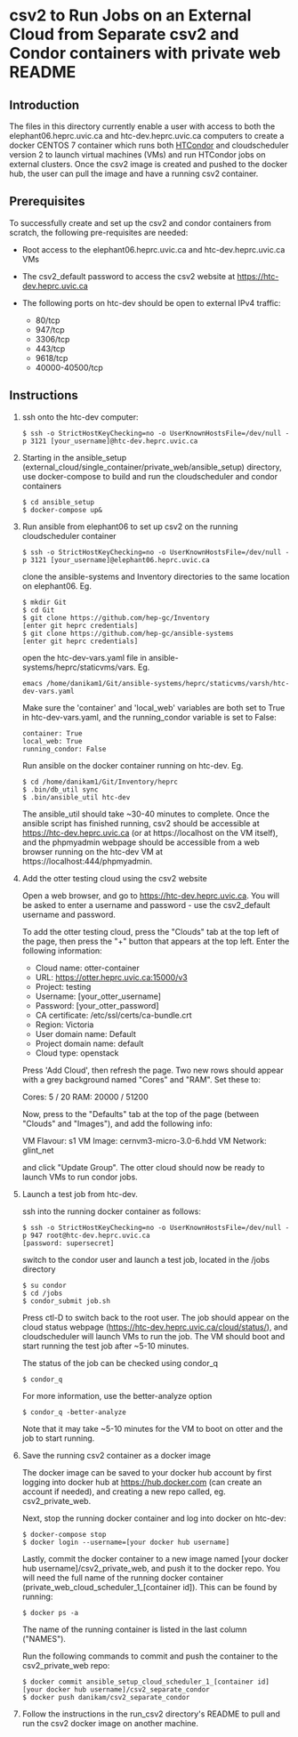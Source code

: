 # csv2 to Run Jobs on an External Cloud from Separate csv2 and Condor containers with private web README

## Introduction

The files in this directory currently enable a user with access to both the elephant06.heprc.uvic.ca and htc-dev.heprc.uvic.ca computers to create a docker CENTOS 7 container which runs both [HTCondor](https://research.cs.wisc.edu/htcondor/description.html) and cloudscheduler version 2 to launch virtual machines (VMs) and run HTCondor jobs on external clusters. Once the csv2 image is created and pushed to the docker hub, the user can pull the image and have a running csv2 container. 

## Prerequisites

To successfully create and set up the csv2 and condor containers from scratch, the following pre-requisites are needed:

* Root access to the elephant06.heprc.uvic.ca and htc-dev.heprc.uvic.ca VMs

* The csv2_default password to access the csv2 website at https://htc-dev.heprc.uvic.ca

* The following ports on htc-dev should be open to external IPv4 traffic:

    * 80/tcp
    * 947/tcp
    * 3306/tcp
    * 443/tcp
    * 9618/tcp
    * 40000-40500/tcp

## Instructions

1. ssh onto the htc-dev computer:

    ~~~~
    $ ssh -o StrictHostKeyChecking=no -o UserKnownHostsFile=/dev/null -p 3121 [your_username]@htc-dev.heprc.uvic.ca
    ~~~~

2. Starting in the ansible_setup (external_cloud/single_container/private_web/ansible_setup) directory, use docker-compose to build and run the cloudscheduler and condor containers

    ~~~~
    $ cd ansible_setup
    $ docker-compose up&
    ~~~~
    
3. Run ansible from elephant06 to set up csv2 on the running cloudscheduler container

    ~~~~
    $ ssh -o StrictHostKeyChecking=no -o UserKnownHostsFile=/dev/null -p 3121 [your_username]@elephant06.heprc.uvic.ca
    ~~~~

    clone the ansible-systems and Inventory directories to the same location on elephant06. Eg. 

    ~~~~
    $ mkdir Git
    $ cd Git
    $ git clone https://github.com/hep-gc/Inventory
    [enter git heprc credentials]
    $ git clone https://github.com/hep-gc/ansible-systems
    [enter git heprc credentials]
    ~~~~

    open the htc-dev-vars.yaml file in ansible-systems/heprc/staticvms/vars. Eg. 
    
    ~~~~
    emacs /home/danikam1/Git/ansible-systems/heprc/staticvms/varsh/htc-dev-vars.yaml
    ~~~~

    Make sure the 'container' and 'local_web' variables are both set to True in htc-dev-vars.yaml, and the running_condor variable is set to False:
    
    ~~~~
    container: True
    local_web: True
    running_condor: False
    ~~~~
    
    Run ansible on the docker container running on htc-dev. Eg.
    
    ~~~~
    $ cd /home/danikam1/Git/Inventory/heprc
    $ .bin/db_util sync
    $ .bin/ansible_util htc-dev
    ~~~~

    The ansible_util should take ~30-40 minutes to complete. Once the ansible script has finished running, csv2 should be accessible at https://htc-dev.heprc.uvic.ca (or at https://localhost on the VM itself), and the phpmyadmin webpage should be accessible from a web browser running on the htc-dev VM at https://localhost:444/phpmyadmin. 
    
4. Add the otter testing cloud using the csv2 website

    Open a web browser, and go to https://htc-dev.heprc.uvic.ca. You will be asked to enter a username and password - use the csv2_default username and password. 

    To add the otter testing cloud, press the "Clouds" tab at the top left of the page, then press the "+" button that appears at the top left. Enter the following information:

    * Cloud name: otter-container
    * URL: https://otter.heprc.uvic.ca:15000/v3
    * Project: testing
    * Username: [your_otter_username]
    * Password: [your_otter_password]
    * CA certificate: /etc/ssl/certs/ca-bundle.crt
    * Region: Victoria
    * User domain name: Default
    * Project domain name: default
    * Cloud type: openstack

    Press 'Add Cloud', then refresh the page. Two new rows should appear with a grey background named "Cores" and "RAM". Set these to:

    Cores: 5 / 20
    RAM: 20000 / 51200

    Now, press to the "Defaults" tab at the top of the page (between "Clouds" and "Images"), and add the following info:

    VM Flavour: s1
    VM Image: cernvm3-micro-3.0-6.hdd
    VM Network: glint_net

    and click "Update Group". The otter cloud should now be ready to launch VMs to run condor jobs.

5. Launch a test job from htc-dev.

    ssh into the running docker container as follows:

    ~~~~
    $ ssh -o StrictHostKeyChecking=no -o UserKnownHostsFile=/dev/null -p 947 root@htc-dev.heprc.uvic.ca
    [password: supersecret]
    ~~~~

    switch to the condor user and launch a test job, located in the /jobs directory

    ~~~~
    $ su condor
    $ cd /jobs
    $ condor_submit job.sh
    ~~~~

    Press ctl-D to switch back to the root user. The job should appear on the cloud status webpage (https://htc-dev.heprc.uvic.ca/cloud/status/), and cloudscheduler will launch VMs to run the job. The VM should boot and start running the test job after ~5-10 minutes. 

    The status of the job can be checked using condor_q

    ~~~~
    $ condor_q
    ~~~~

    For more information, use the better-analyze option

    ~~~~
    $ condor_q -better-analyze
    ~~~~

    Note that it may take ~5-10 minutes for the VM to boot on otter and the job to start running.
    
7. Save the running csv2 container as a docker image

    The docker image can be saved to your docker hub account by first logging into docker hub at https://hub.docker.com (can create an account if needed), and creating a new repo called, eg. csv2_private_web. 

    Next, stop the running docker container and log into docker on htc-dev:
    
    ~~~~
    $ docker-compose stop
    $ docker login --username=[your docker hub username]
    ~~~~
    
    Lastly, commit the docker container to a new image named [your docker hub username]/csv2_private_web, and push it to the docker repo. You will need the full name of the running docker container (private_web_cloud_scheduler_1_[container id]). This can be found by running:

    ~~~~
    $ docker ps -a
    ~~~~

    The name of the running container is listed in the last column ("NAMES"). 

    Run the following commands to commit and push the container to the csv2_private_web repo:    

    ~~~~
    $ docker commit ansible_setup_cloud_scheduler_1_[container id] [your docker hub username]/csv2_separate_condor
    $ docker push danikam/csv2_separate_condor
    ~~~~
    
    
8. Follow the instructions in the run_csv2 directory's README to pull and run the csv2 docker image on another machine.
